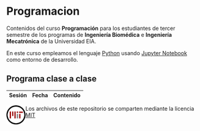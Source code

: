 # Programacion
Contenidos del curso **Programación** para los estudiantes de tercer semestre de los programas de **Ingeniería Biomédica** e **Ingeniería Mecatrónica** de la Universidad EIA.

En este curso empleamos el lenguaje [Python](https://www.python.org/) usando [Jupyter Notebook](https://jupyter.org/) como entorno de desarrollo.

## Programa clase a clase

|**Sesión** | **Fecha**     |**Contenido** |
|:---------:|:-------------:|-----------|

<img src="/Images/mit_license_icon.svg" alt="MIT License Icon" style="float:left;width: 50px;"/> Los archivos de este repositorio se comparten mediante la licencia [MIT](LICENSE)
